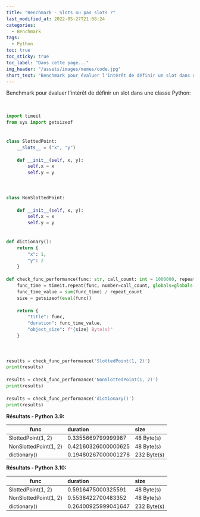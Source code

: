 ```yaml
---
title: "Benchmark - Slots ou pas slots ?"
last_modified_at: 2022-05-27T21:08:24
categories:
  - Benchmark
tags:
  - Python
toc: true
toc_sticky: true
toc_label: "Dans cette page..."
img_header: "/assets/images/memes/code.jpg"
short_text: "Benchmark pour évaluer l'intérêt de définir un slot dans une classe Python..."
---
```


Benchmark pour évaluer l'intérêt de définir un slot dans une classe Python:

<figure style="width: 0px; visibility: hidden;" id="img-header">
  <a href="/assets/images/memes/code.jpg"><img src="/assets/images/memes/code.jpg"></a>
</figure>

```python
import timeit
from sys import getsizeof


class SlottedPoint:
    __slots__ = ("x", "y")

    def __init__(self, x, y):
        self.x = x
        self.y = y



class NonSlottedPoint:

    def __init__(self, x, y):
        self.x = x
        self.y = y


def dictionary():
    return {
        "x": 1,
        "y": 2
    }

def check_func_performance(func: str, call_count: int = 1000000, repeat_count: int = 10):
    func_time = timeit.repeat(func, number=call_count, globals=globals(), repeat=repeat_count)
    func_time_value = sum(func_time) / repeat_count
    size = getsizeof(eval(func))

    return {
        "title": func,
        "duration": func_time_value,
        "object_size": f"{size} Byte(s)"
    }



results = check_func_performance('SlottedPoint(1, 2)')
print(results)

results = check_func_performance('NonSlottedPoint(1, 2)')
print(results)

results = check_func_performance('dictionary()')
print(results)

```

**Résultats - Python 3.9:**

| func                    | duration                | size               |
| ------------------------|:------------------------|:-------------------|
| SlottedPoint(1, 2)      | 0.3355669799999987      | 48 Byte(s)         |
| NonSlottedPoint(1, 2)   | 0.42160326000000625     | 48 Byte(s)         |
| dictionary()            | 0.19480267000001278     | 232 Byte(s)        |


**Résultats - Python 3.10:**

| func                    | duration                | size               |
| ------------------------|:------------------------|:-------------------|
| SlottedPoint(1, 2)      | 0.5916475000325591      | 48 Byte(s)         |
| NonSlottedPoint(1, 2)   | 0.5538422700483352      | 48 Byte(s)         |
| dictionary()            | 0.26400925999041647     | 232 Byte(s)        |